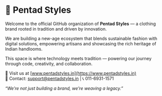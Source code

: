 # 🧵 Pentad Styles

Welcome to the official GitHub organization of **Pentad Styles** — a clothing brand rooted in tradition and driven by innovation.

We are building a new-age ecosystem that blends sustainable fashion with digital solutions, empowering artisans and showcasing the rich heritage of Indian handlooms.

This space is where technology meets tradition — powering our journey through code, creativity, and collaboration.

🔗 Visit us at [www.pentadstyles.in](https://www.pentadstyles.in)  
📧 Contact: support@pentadstyles.in | 📞 011-6931-1571

_“We’re not just building a brand, we’re weaving a legacy.”_
